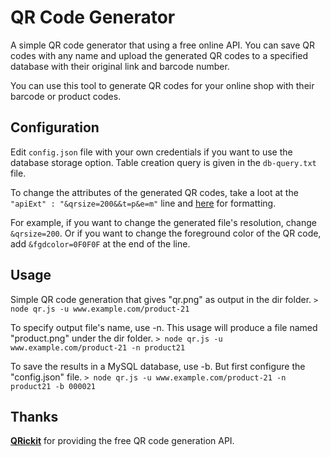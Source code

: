# QR Code Generator
A simple QR code generator that using a free online API. You can save QR codes with any name and upload the generated QR codes to a specified database with their original link and barcode number.

You can use this tool to generate QR codes for your online shop with their barcode or product codes.

## Configuration
Edit `config.json` file with your own credentials if you want to use the database storage option. Table creation query is given in the `db-query.txt` file.

To change the attributes of the generated QR codes, take a loot at the `"apiExt" : "&qrsize=200&&t=p&e=m"` line and [here](http://qrickit.com/qrickit_apps/qrickit_api.php) for formatting.

For example, if you want to change the generated file's resolution, change `&qrsize=200`. Or if you want to change the foreground color of the QR code, add `&fgdcolor=0F0F0F` at the end of the line.

## Usage
Simple QR code generation that gives "qr.png" as output in the dir folder.
`> node qr.js -u www.example.com/product-21`

To specify output file's name, use -n. This usage will produce a file named "product.png" under the dir folder.
`> node qr.js -u www.example.com/product-21 -n product21`

To save the results in a MySQL database, use -b. But first configure the "config.json" file.
`> node qr.js -u www.example.com/product-21 -n product21 -b 000021`

## Thanks
[**QRickit**](http://qrickit.com/) for providing the free QR code generation API.

